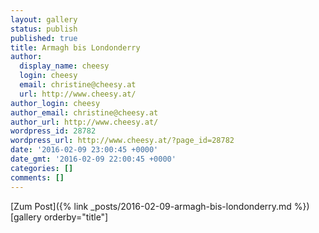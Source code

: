```yaml
---
layout: gallery
status: publish
published: true
title: Armagh bis Londonderry
author:
  display_name: cheesy
  login: cheesy
  email: christine@cheesy.at
  url: http://www.cheesy.at/
author_login: cheesy
author_email: christine@cheesy.at
author_url: http://www.cheesy.at/
wordpress_id: 28782
wordpress_url: http://www.cheesy.at/?page_id=28782
date: '2016-02-09 23:00:45 +0000'
date_gmt: '2016-02-09 22:00:45 +0000'
categories: []
comments: []
---
```


[Zum Post]({% link _posts/2016-02-09-armagh-bis-londonderry.md %})
[gallery orderby="title"]
